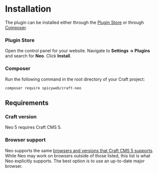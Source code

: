 # Installation

The plugin can be installed either through the [Plugin Store](https://plugins.craftcms.com/) or through [Composer](https://packagist.org/).

### Plugin Store
Open the control panel for your website. Navigate to **Settings &rarr; Plugins** and search for **Neo**. Click **Install**.

### Composer
Run the following command in the root directory of your Craft project:
```
composer require spicyweb/craft-neo
```


## Requirements

### Craft version
Neo 5 requires Craft CMS 5.

### Browser support
Neo supports the same [browsers and versions that Craft CMS 5 supports](https://craftcms.com/docs/5.x/requirements.html#control-panel-browser-requirements). While Neo may work on browsers outside of those listed, this list is what Neo explicitly supports. The best option is to use an up-to-date major browser.
